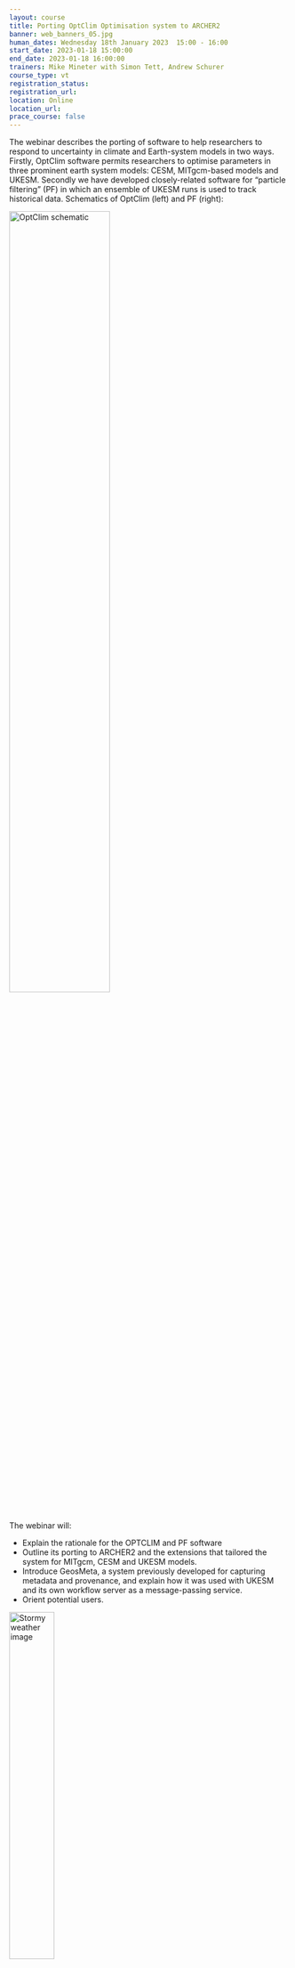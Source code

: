 ```yaml
---
layout: course
title: Porting OptClim Optimisation system to ARCHER2
banner: web_banners_05.jpg
human_dates: Wednesday 18th January 2023  15:00 - 16:00 
start_date: 2023-01-18 15:00:00
end_date: 2023-01-18 16:00:00
trainers: Mike Mineter with Simon Tett, Andrew Schurer
course_type: vt
registration_status:
registration_url:
location: Online
location_url:
prace_course: false
---
```


The webinar describes the porting of software to help researchers to respond to uncertainty in climate and Earth-system models in two ways. Firstly, OptClim software permits researchers to optimise parameters in three prominent earth system models: CESM, MITgcm-based models and UKESM.  Secondly we have developed closely-related software for “particle filtering” (PF) in which an ensemble of UKESM runs is used to track historical data. 
Schematics of OptClim (left) and PF (right):


<img src="{{ site.baseurl }}/training/courses/230118-optclim-vt/230118-optclim-vt.jpg" alt="OptClim schematic"  align="center" width="60%" />





The webinar will:
-	Explain the rationale for the OPTCLIM and PF software
-	Outline its porting to ARCHER2 and the extensions that tailored the system for MITgcm, CESM and UKESM models.
-	Introduce GeosMeta, a system previously developed for capturing metadata and provenance, and explain how it was used with UKESM and its own workflow server as a message-passing service.
-	Orient potential users.




<img src="{{ site.baseurl }}/ecse/reports/ARCHER2-eCSE04-07.jpg" alt="Stormy weather image"  align="center" width="40%" />

*Some weather processes can’t be fully resolved in maths, and have to be parameterised. Cloud physics is prominent in this.*

This online session is open to all. It will use the Blackboard Collaborate platform.



<section id="service">

  <div class="row ">	

      <div class="col-xs-6 col-sm-4">
        <a class="ar2_linkbox ar2_linkbox-teal" 
          href="https://eu.bbcollab.com/guest/afaf7c1feff44bbab72ae540dff97cd7">
          <strong>Join Session</strong><br/>
          Join this online session in your browser
        </a>
      </div>

      <div class="col-xs-6 col-sm-4">
        <a class="ar2_linkbox ar2_linkbox-green" href="courses/"
           href="myevents.ics">
          <strong>Add to Calendar</strong><br/>
          Download ICS file to add this event to your calendar complete with join link
        </a>
      </div>

											
    </div>




<!--
<h2><a name="video">Video</a></h2>

<div>

<iframe title="Video"  width="560" height="315" src="https://www.youtube.com/embed/XXXXXXXXXXX" frameborder="0" allow="accelerometer; autoplay; encrypted-media; gyroscope; picture-in-picture" allowfullscreen></iframe>

</div>

-->

<!--

<section id="service">

    <div class="row ">	



      <div class="col-xs-6 col-sm-4">
        <a class="ar2_linkbox ar2_linkbox-teal" href="  ">
          <strong>Transcript</strong><br/>
          Download a transcript of the video audio
        </a>
      </div>



      <div class="col-xs-6 col-sm-4">
        <a class="ar2_linkbox ar2_linkbox-green" href="courses/"
           href="ARCHER2_Training_VT.pdf">
          <strong>Slides</strong><br/>
          Download pdf of the presentation.
        </a>
      </div>
										
    </div>

</section>
-->

